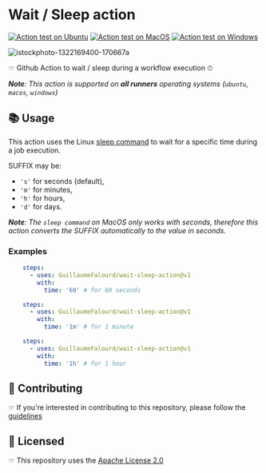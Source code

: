 # Wait / Sleep action

[![Action test on Ubuntu](https://github.com/GuillaumeFalourd/wait-sleep-action/actions/workflows/ubuntu_action_test.yml/badge.svg)](https://github.com/GuillaumeFalourd/wait-sleep-action/actions/workflows/ubuntu_action_test.yml) [![Action test on MacOS](https://github.com/GuillaumeFalourd/wait-sleep-action/actions/workflows/macos_action_test.yml/badge.svg)](https://github.com/GuillaumeFalourd/wait-sleep-action/actions/workflows/macos_action_test.yml) [![Action test on Windows](https://github.com/GuillaumeFalourd/wait-sleep-action/actions/workflows/windows_action_test.yml/badge.svg)](https://github.com/GuillaumeFalourd/wait-sleep-action/actions/workflows/windows_action_test.yml)

![istockphoto-1322169400-170667a](https://user-images.githubusercontent.com/22433243/157050754-7192fae0-dea4-42f1-922b-ee038930882f.jpeg)

☞ Github Action to wait / sleep during a workflow execution ⏱

_**Note**: This action is supported on **all runners** operating systems (`ubuntu`, `macos`, `windows`)_

## 📚 Usage

This action uses the Linux [sleep command](https://linux.die.net/man/1/sleep) to wait for a specific time during a job execution.

SUFFIX may be:
- `'s'` for seconds (default), 
- `'m'` for minutes, 
- `'h'` for hours,
- `'d'` for days.

_**Note**: The `sleep command` on MacOS only works with seconds, therefore this action converts the SUFFIX automatically to the value in seconds._

### Examples

```yaml
    steps:
      - uses: GuillaumeFalourd/wait-sleep-action@v1
        with:
          time: '60' # for 60 seconds
```

```yaml
    steps:
      - uses: GuillaumeFalourd/wait-sleep-action@v1
        with:
          time: '1m' # for 1 minute
```

```yaml
    steps:
      - uses: GuillaumeFalourd/wait-sleep-action@v1
        with:
          time: '1h' # for 1 hour
```

## 🤝 Contributing

☞ If you're interested in contributing to this repository, please follow the [guidelines](https://github.com/GuillaumeFalourd/wait-sleep-action/blob/main/CONTRIBUTING.md)

## 🏅 Licensed

☞ This repository uses the [Apache License 2.0](https://github.com/GuillaumeFalourd/wait-sleep-action/blob/main/LICENSE)

<!-- ### Contribuidores

<a href="https://github.com/GuillaumeFalourd/wait-sleep-action/graphs/contributors">
  <img src="https://contrib.rocks/image?repo=GuillaumeFalourd/wait-sleep-action" />
</a>

(Criado com [contributors-img](https://contrib.rocks)) -->
